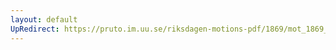 ```yaml
---
layout: default
UpRedirect: https://pruto.im.uu.se/riksdagen-motions-pdf/1869/mot_1869__ak__99/mot_1869__ak__99-001.pdf
---
```

